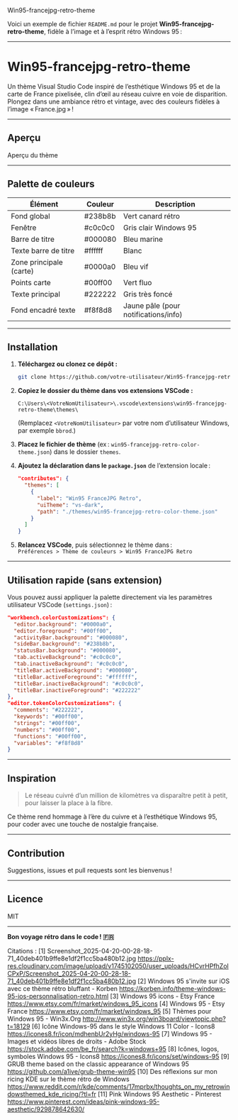 Win95-francejpg-retro-theme

Voici un exemple de fichier `README.md` pour le projet **Win95-francejpg-retro-theme**, fidèle à l’image et à l’esprit rétro Windows 95 :

---

# Win95-francejpg-retro-theme

Un thème Visual Studio Code inspiré de l’esthétique Windows 95 et de la carte de France pixelisée, clin d’œil au réseau cuivre en voie de disparition. Plongez dans une ambiance rétro et vintage, avec des couleurs fidèles à l’image « France.jpg » !

---

## Aperçu

Aperçu du thème

---

## Palette de couleurs

| Élément                   | Couleur    | Description                                 |
|---------------------------|------------|---------------------------------------------|
| Fond global               | #238b8b    | Vert canard rétro                           |
| Fenêtre                   | #c0c0c0    | Gris clair Windows 95                       |
| Barre de titre            | #000080    | Bleu marine                                 |
| Texte barre de titre      | #ffffff    | Blanc                                       |
| Zone principale (carte)   | #0000a0    | Bleu vif                                    |
| Points carte              | #00ff00    | Vert fluo                                   |
| Texte principal           | #222222    | Gris très foncé                             |
| Fond encadré texte        | #f8f8d8    | Jaune pâle (pour notifications/info)         |

---

## Installation

1. **Téléchargez ou clonez ce dépôt :**
   ```bash
   git clone https://github.com/votre-utilisateur/Win95-francejpg-retro-theme.git
   ```

2. **Copiez le dossier du thème dans vos extensions VSCode :**
   ```
   C:\Users\<VotreNomUtilisateur>\.vscode\extensions\win95-francejpg-retro-theme\themes\
   ```
   (Remplacez `<VotreNomUtilisateur>` par votre nom d’utilisateur Windows, par exemple `bbrod`.)

3. **Placez le fichier de thème** (ex : `win95-francejpg-retro-color-theme.json`) dans le dossier `themes`.

4. **Ajoutez la déclaration dans le `package.json`** de l’extension locale :

   ```json
   "contributes": {
     "themes": [
       {
         "label": "Win95 FranceJPG Retro",
         "uiTheme": "vs-dark",
         "path": "./themes/win95-francejpg-retro-color-theme.json"
       }
     ]
   }
   ```

5. **Relancez VSCode**, puis sélectionnez le thème dans :  
   `Préférences > Thème de couleurs > Win95 FranceJPG Retro`

---

## Utilisation rapide (sans extension)

Vous pouvez aussi appliquer la palette directement via les paramètres utilisateur VSCode (`settings.json`) :

```json
"workbench.colorCustomizations": {
  "editor.background": "#0000a0",
  "editor.foreground": "#00ff00",
  "activityBar.background": "#000080",
  "sideBar.background": "#238b8b",
  "statusBar.background": "#000080",
  "tab.activeBackground": "#c0c0c0",
  "tab.inactiveBackground": "#c0c0c0",
  "titleBar.activeBackground": "#000080",
  "titleBar.activeForeground": "#ffffff",
  "titleBar.inactiveBackground": "#c0c0c0",
  "titleBar.inactiveForeground": "#222222"
},
"editor.tokenColorCustomizations": {
  "comments": "#222222",
  "keywords": "#00ff00",
  "strings": "#00ff00",
  "numbers": "#00ff00",
  "functions": "#00ff00",
  "variables": "#f8f8d8"
}
```

---

## Inspiration

> Le réseau cuivré d’un million de kilomètres va disparaître petit à petit, pour laisser la place à la fibre.

Ce thème rend hommage à l’ère du cuivre et à l’esthétique Windows 95, pour coder avec une touche de nostalgie française.

---

## Contribution

Suggestions, issues et pull requests sont les bienvenus !

---

## Licence

MIT

---

**Bon voyage rétro dans le code ! 🇫🇷**

Citations :
[1] Screenshot_2025-04-20-00-28-18-71_40deb401b9ffe8e1df2f1cc5ba480b12.jpg https://pplx-res.cloudinary.com/image/upload/v1745102050/user_uploads/HCvrHPfhZolCPxP/Screenshot_2025-04-20-00-28-18-71_40deb401b9ffe8e1df2f1cc5ba480b12.jpg
[2] Windows 95 s'invite sur iOS avec ce thème rétro bluffant - Korben https://korben.info/theme-windows-95-ios-personnalisation-retro.html
[3] Windows 95 icons - Etsy France https://www.etsy.com/fr/market/windows_95_icons
[4] Windows 95 - Etsy France https://www.etsy.com/fr/market/windows_95
[5] Thèmes pour Windows 95 - Win3x.Org http://www.win3x.org/win3board/viewtopic.php?t=18129
[6] Icône Windows-95 dans le style Windows 11 Color - Icons8 https://icones8.fr/icon/mdhenbUr2yHg/windows-95
[7] Windows 95 - Images et vidéos libres de droits - Adobe Stock https://stock.adobe.com/be_fr/search?k=windows+95
[8] Icônes, logos, symboles Windows 95 - Icons8 https://icones8.fr/icons/set/windows-95
[9] GRUB theme based on the classic appearance of Windows 95 https://github.com/a1ive/grub-theme-win95
[10] Des réflexions sur mon ricing KDE sur le thème rétro de Windows https://www.reddit.com/r/kde/comments/17mprbx/thoughts_on_my_retrowindowsthemed_kde_ricing/?tl=fr
[11] Pink Windows 95 Aesthetic - Pinterest https://www.pinterest.com/ideas/pink-windows-95-aesthetic/929878642630/
